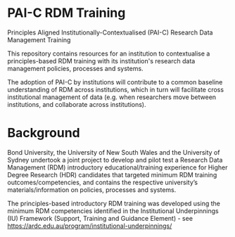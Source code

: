 # PAI-C RDM Training
Principles Aligned Institutionally-Contextualised (PAI-C) Research Data Management Training

This repository contains resources for an institution to contextualise a principles-based RDM training with its institution's research data management policies, processes and systems.

The adoption of PAI-C by institutions will contribute to a common baseline understanding of RDM across institutions, which in turn will facilitate cross institutional management of data (e.g. when researchers move between institutions, and collaborate across institutions). 

# Background
Bond University, the University of New South Wales and the University of Sydney undertook a joint project to develop and pilot test a Research Data Management (RDM) introductory educational/training experience for Higher Degree Research (HDR) candidates that targeted minimum RDM training outcomes/competencies, and contains the respective university’s materials/information on policies, processes and systems.

The principles-based introductory RDM training was developed using the minimum RDM competencies identified in the Institutional Underpinnings (IU) Framework (Support, Training and Guidance Element) - see https://ardc.edu.au/program/institutional-underpinnings/

